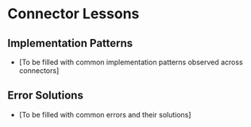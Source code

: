 # Connector Lessons

## Implementation Patterns
- [To be filled with common implementation patterns observed across connectors]

## Error Solutions
- [To be filled with common errors and their solutions]
